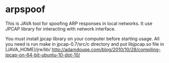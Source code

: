 arpspoof
========

This is JAVA tool for spoofing ARP responses in local networks. It use JPCAP library for interacting with network interface.

You must install jpcap library on your computer before starting usage.
All you need is run make in jpcap-0.7/src/c directory and put libjpcap.so file in [JAVA_HOME]/jre/lib/<arch>
http://adamdoupe.com/blog/2010/10/28/compiling-jpcap-on-64-bit-ubuntu-10-dot-10/
